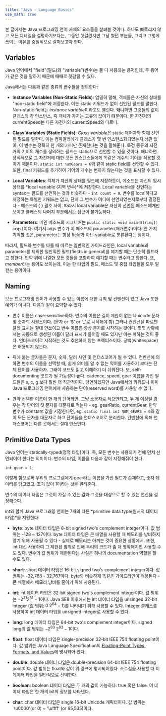 ```yaml
---
title: "Java - Language Basics"
use_math: true
---
```


본 글에서는 Java 프로그래밍 언어 자체의 요소들을 살펴볼 것이다. 하나도 빠트리지 않고 모든 디테일을 설명하기보다는, 그동안 헷갈렸지만 그냥 썼던 부분들, 그리고 그렇게 쓰이는 이유를 중점적으로 살펴보고자 한다. 

## Variables
Java 언어에서 "field"(필드)와 "variable"(변수)는 둘 다 사용되는 용어인데, 두 용어가 같은 것을 말하기 때문에 때때로 헷갈릴 수 있다.

Java에서는 다음과 같은 종류의 변수들을 정의한다:
- **Instance Variables (Non-Static Fields)**: 엄밀히 말해, 객체들은 자신의 상태를 "non-static field"에 저장한다. 이는 static 키워드가 없이 선언된 필드를 말한다. Non-static field는 *instance variable*이라고도 불린다. 왜냐하면 그것들의 값이 클래스의 각 인스턴스, 즉 객체가 가지는 고유의 값이기 떄문이다. 한 자전거의 currentSpeed는 다른 자전거의 currentSpeed와 다르다.

- **Class Variables (Static Fields)**: *Class variable*은 static 제어자와 함께 선언된 필드를 말한다. 이는 컴파일러에게 클래스가 몇 번 인스턴스화되었는지 상관 없이, 이 변수는 정확히 한 개의 카피만 존재한다는 것을 말해준다. 특정 종류의 자전거의 기어의 개수를 정의하는 필드는 static으로 선언할 수 있을 것이다. 왜냐하면 상식적으로 그 자전거에 대한 모든 인스턴스들에게 똑같은 개수의 기어를 적용할 것이기 때문이다. `static int numGears = 6`와 같이 static field를 선언할 수 있다. 또한, final 키워드를 추가하여 기어의 개수는 변하지 않는다는 것을 표시할 수 있다.

- **Local Variables**: 객체가 자신의 상태를 필드에 저장하듯이, 메소드는 자신의 임시 상태를 *local variable (지역 변수)*에 저장한다. Local variable을 선언하는 syntax는 필드를 선언하는 것과 비슷하다 - `int count = 0`. 변수를 local하다고 지정하는 특별한 키워드는 없고, 단지 그 변수가 어디에 선언되었는지로부터 결정된다 - 메소드의 { } 괄호 사이. 따라서 local variable은 자신이 선언된 메소드에게만 보이고 클래스의 나머지 부분에서는 접근이 불가능하다.

- **Parameters**: 메인 메소드의 시그니쳐는 `public static void main(String[] args)`이다. 여기서 args 변수가 이 메소드의 parameter(매개변수)이다. 한 가지 기억할 것은, parameter는 항상 field가 아닌 variable로 분류된다는 점이다.

따라서, 필드와 변수를 다룰 때 따르는 일반적인 가이드라인은, local variable과 parameter를 제외한 일반적인 필드(fields in general)를 얘기할 때는 단순히 필드라고 칭한다. 만약 위에 나열한 모든 것들을 포함하여 얘기할 때는 변수라고 칭한다. 또, *member*라는 용어도 쓰이는데, 이는 한 타입의 필드, 메소드 및 중첩 타입들을 모두 일컫는 용어이다.

## Naming
모든 프로그래밍 언어가 사용할 수 있는 이름에 대한 규칙 및 컨벤션이 있고 Java 또한 예외가 아니다. 다음과 같이 요약할 수 있다.
- 변수 이름은 case-sensitive하다. 변수의 이름은 길이 제한이 없는 Unicode 문자 및 숫자의 시퀀스이다. (문자 or '$' or '_'로 시작해야 함) 그러나 컨벤션을 따르면 달러 표시는 절대 안쓰이고 변수 이름은 항상 문자로 시작하는 것이다. 몇몇 상황에서는 자동으로 생성된 이름이 달러 표시가 들어갈 때도 있지만 이는 피하는 것이 좋다. 언더스코어로 시작하는 것도 추천하지 않는 프렉티스이다. 공백(whitespace)은 허용되지 않는다.

- 뒤에 붙는 글자들은 문자, 숫자, 달러 사인 및 언더스코어가 될 수 있다. 컨벤션에 의하면 변수의 이름을 선택할 때, 쉽게 의미를 알 수 없는 약어를 사용하기 보다는 전체 단어를 사용하자. 그래야 코드도 읽고 이해하기 더 쉬워진다. 또, self-documenting 코드가 될 가능성이 높다. cadence, speed, gear 이름을 가진 필드들은 s, c, g 보다 훨씬 더 직관적이다. 당연하겠지만 Java에서의 키워드나 이미 Java 프로그래밍 언어에서 사용하는 단어(reserved word)를 사용할 수 없다.

- 만약 선택한 이름이 한 개의 단어라면, 그냥 소문자로 적으면되고, 두 개 이상일 경우는 각 단어의 첫 문자를 대문자로 적는다 - eg. gearRatio, currentGear. 만약 변수가 constant 값을 저장한다면, eg. `static final int NUM_GEARS = 6`와 같이 모든 문자를 대문자로 하고 단어들을 언더스코어로 분리한다. 컨벤션에 의해 언더스코어는 다른 곳에서는 절대 안쓰인다.

## Primitive Data Types
Java 언어는 statically-typed(정적 타입)이다. 즉, 모든 변수는 사용되기 전에 먼저 선언되어야 한다는 의미이다. 변수의 타입, 이름을 다음과 같이 지정해줘야 한다.

```
int gear = 1;
```

이렇게 함으로써 우리의 프로그램에게 gear라는 이름을 가진 필드가 존재하고, 숫자 데이터를 담고있고, 초기 값이 1이라는 것을 알려준다.

변수의 데이터 타입은 그것이 가질 수 있는 값과 그것을 대상으로 할 수 있는 연산을 결정해준다.

int와 함께 Java 프로그래밍 언어는 7개의 다른 *primitive data type(원시적 데이터 타입)*을 지원한다:
- **byte**: byte 데이터 타입은 8-bit signed two's complement integer이다. 값 범위는 -128 ~ 127이다. byte 데이터 타입은 큰 배열을 사용할 때 메모리를 낭비하지 않기 위해 사용될 수 있다 - 실제로 메모리는 아끼는 것이 중요한 상황에서. 또한, int 대신 사용하여 그 제한된 범위로 인해 우리의 코드가 좀 더 명확해지면 사용할 수도 있다. 변수의 값 범위가 제한된다는 사실은 하나의 documentation 역할을 할 수도 있다. 

- **short**: short 데이터 타입은 16-bit signed two's complement integer이다. 값 범위는 -32,768 - 32,767이다. byte와 비슷하게 똑같은 가이드라인이 적용된다 - 큰 배열에서 메모리 낭비를 줄이기 위해 사용된다.

- **int**: int 데이터 타입은 32-bit signed two's complement integer이다. 값 범위는 $-2^{31}  2^{31} - 1$이다. Java SE8 이후에서는 int 데이터 타입을 unsinged 32-bit integer (값 범위: $0 \text{~} 2^{64} - 1$)를 나타내기 위해 사용할 수 있다. Integer 클래스를 사용하여 int 데이터 타입을 unsigned integer로 사용할 수 있다.

- **long**: long 데이터 타입은 64-bit two's complement integer이다. signed long의 값 범위는 $-2^{63} ~ 2^{63} - 1$이다. 

- **float**: float 데이터 타입은 single-precision 32-bit IEEE 754 floating point이다. 값 범위는 Java Language Specification의 [Floating-Point Types, Formats, and Values](https://docs.oracle.com/javase/specs/jls/se7/html/jls-4.html#jls-4.2.3)에 명시되어 있다.

- **double**: double 데이터 타입은 double-precision 64-bit IEEE 754 floating point이다. 값 범위는 float와 같이 위 링크에 명시되어있다. 소수점을 사용할 때 이 데이터 타입을 일반적으로 선택한다.

- **boolean**: boolean 데이터 타입은 두 개의 값이 가능하다: true 혹은 false. 이 데이터 타입은 한 개의 bit의 정보를 나타낸다.

- **char**: char 데이터 타입은 single 16-bit Unicode 캐릭터이다. 값 범위는 '\u0000'(or 0) ~ '\uffff' (or 65,535)이다.
